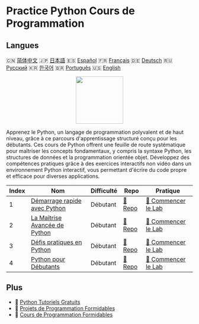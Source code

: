 # Practice Python Cours de Programmation

## Langues

🇨🇳 [简体中文](README_zh.md) 🇯🇵 [日本語](README_ja.md) 🇪🇸 [Español](README_es.md) 🇫🇷 [Français](README_fr.md) 🇩🇪 [Deutsch](README_de.md) 🇷🇺 [Русский](README_ru.md) 🇰🇷 [한국어](README_ko.md) 🇧🇷 [Português](README_pt.md) 🇺🇸 [English](README.md) 

<div align="center">
<img width="128px" src="https://file.labex.io/path/E4pVLzVNCjyM.png">
</div>

Apprenez le Python, un langage de programmation polyvalent et de haut niveau, grâce à ce parcours d'apprentissage structuré conçu pour les débutants. Ces cours de Python offrent une feuille de route systématique pour maîtriser les concepts fondamentaux, y compris la syntaxe Python, les structures de données et la programmation orientée objet. Développez des compétences pratiques grâce à des exercices interactifs non vidéo dans un environnement Python interactif, vous permettant d'écrire du code propre et efficace pour diverses applications.

|   Index | Nom                                                                                      | Difficulté   | Repo                                                                 | Pratique                                                                       |
|---------|------------------------------------------------------------------------------------------|--------------|----------------------------------------------------------------------|--------------------------------------------------------------------------------|
|       1 | [Démarrage rapide avec Python](https://labex.io/fr/courses/quick-start-with-python)      | Débutant     | [🔗 Repo](https://github.com/labex-labs/quick-start-with-python)     | [🚀 Commencer le Lab](https://labex.io/fr/courses/quick-start-with-python)     |
|       2 | [La Maîtrise Avancée de Python](https://labex.io/fr/courses/the-advanced-python-mastery) | Débutant     | [🔗 Repo](https://github.com/labex-labs/the-advanced-python-mastery) | [🚀 Commencer le Lab](https://labex.io/fr/courses/the-advanced-python-mastery) |
|       3 | [Défis pratiques en Python](https://labex.io/fr/courses/python-practice-challenges)      | Débutant     | [🔗 Repo](https://github.com/labex-labs/python-practice-challenges)  | [🚀 Commencer le Lab](https://labex.io/fr/courses/python-practice-challenges)  |
|       4 | [Python pour Débutants](https://labex.io/fr/courses/python-for-beginners)                | Débutant     | [🔗 Repo](https://github.com/labex-labs/python-for-beginners)        | [🚀 Commencer le Lab](https://labex.io/fr/courses/python-for-beginners)        |

## Plus

- 🔗 [Python Tutoriels Gratuits](https://github.com/labex-labs/python-free-tutorials)
- 🔗 [Projets de Programmation Formidables](https://github.com/labex-labs/awesome-programming-projects)
- 🔗 [Cours de Programmation Formidables](https://github.com/labex-labs/awesome-programming-courses)


